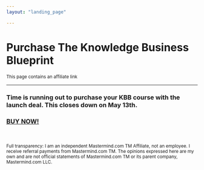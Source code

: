 ```yaml
---
layout: "landing_page"

---
```


  <script type="text/javascript">
      window.location='https://cl518.isrefer.com/go/kbbclosing/a1899';
    </script>

# Purchase The Knowledge Business Blueprint   
<sub>This page contains an affiliate link</sub>

***

### Time is running out to purchase your KBB course with the launch deal. This closes down on May 13th.
<a href="https://cl518.isrefer.com/go/kbbclosing/a1899"><h3>BUY NOW!</h3></a>
<br>


<sub>Full transparency: I am an independent Mastermind.com TM Affiliate, not an employee. I receive referral payments from Mastermind.com TM. The opinions expressed here are my own and are not official statements of Mastermind.com TM or its parent company, Mastermind.com LLC.</sub>








